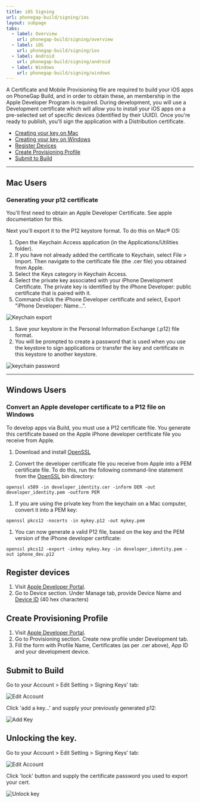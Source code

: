 ```yaml
---
title: iOS Signing
url: phonegap-build/signing/ios
layout: subpage
tabs:
  - label: Overview
    url: phonegap-build/signing/overview 
  - label: iOS
    url: phonegap-build/signing/ios
  - label: Android
    url: phonegap-build/signing/android
  - label: Windows
    url: phonegap-build/signing/windows 
---
```


A Certificate and Mobile Provisioning file are required to build your iOS apps on PhoneGap Build, and in order to obtain these, an membership in the Apple Developer Program is required. During development, you will use a Development certificate which will allow you to install your iOS apps on a pre-selected set of specific devices (identified by their UUID). Once you're ready to publish, you'll sign the application with a Distribution certificate.

- [Creating your key on Mac](#mac-users)
- [Creating your key on Windows](#windows-users)
- [Register Devices](#register-devices)
- [Create Provisioning Profile](#create-provisioning-profile)
- [Submit to Build](#submit-to-build)

***

## Mac Users

### Generating your p12 certificate

You'll first need to obtain an Apple Developer Certificate. See apple documentation for this.

Next you'll export it to the P12 keystore format. To do this on Mac&reg; OS:

1. Open the Keychain Access application (in the Applications/Utilities folder).
1. If you have not already added the certificate to Keychain, select File > Import. Then navigate to the certificate file (the .cer file) you obtained from Apple.
1. Select the Keys category in Keychain Access.
1. Select the private key associated with your iPhone Development Certificate. The private key is identified by the iPhone Developer: <First Name> <Last Name> public certificate that is paired with it.
1. Command-click the iPhone Developer certificate and select, Export "iPhone Developer: Name...".

  ![Keychain export](/images/phonegap-build/keychain-export.png)

1. Save your keystore in the Personal Information Exchange (.p12) file format.
1. You will be prompted to create a password that is used when you use the keystore to sign applications or transfer the key and certificate in this keystore to another keystore.

  ![keychain password](/images/phonegap-build/keychain-password.png)

***

## Windows Users

### Convert an Apple developer certificate to a P12 file on Windows

To develop apps via Build, you must use a P12 certificate file. You generate this certificate based on the Apple iPhone developer certificate file you receive from Apple.

1. Download and install [OpenSSL](http://slproweb.com/products/Win32OpenSSL.html)

1. Convert the developer certificate file you receive from Apple into a PEM certificate file. To do this, run the following command-line statement from the [OpenSSL](http://slproweb.com/products/Win32OpenSSL.html) bin directory:

  `openssl x509 -in developer_identity.cer -inform DER -out developer_identity.pem -outform PEM`

1. If you are using the private key from the keychain on a Mac computer, convert it into a PEM key:

  `openssl pkcs12 -nocerts -in mykey.p12 -out mykey.pem`

1. You can now generate a valid P12 file, based on the key and the PEM version of the iPhone developer certificate:

  `openssl pkcs12 -export -inkey mykey.key -in developer_identity.pem -out iphone_dev.p12`

## Register devices

1. Visit [Apple Developer Portal](https://developer.apple.com/ios/manage/provisioningprofiles/index.action).
1. Go to Device section. Under Manage tab, provide Device Name and [Device ID](https://developer.apple.com/ios/manage/devices/howto.action) (40 hex characters)

## Create Provisioning Profile

1. Visit [Apple Developer Portal](https://developer.apple.com/ios/manage/provisioningprofiles/index.action).
1. Go to Provisioning section. Create new profile under Development tab.
1. Fill the form with Profile Name, Certificates (as per .cer above), App ID and your development device.

## Submit to Build

Go to your Account > Edit Setting > Signing Keys' tab:

![Edit Account](/images/phonegap-build/edit_account_settings.png)

Click 'add a key...' and supply your previously generated p12:

![Add Key](/images/phonegap-build/ios_add_key.png)

<a class="anchor" id="unlock"></a>

## Unlocking the key.

Go to your Account > Edit Setting > Signing Keys' tab:

![Edit Account](/images/phonegap-build/edit_account_settings.png)

Click 'lock' button and supply the certificate password you used to export your cert.

![Unlock key](/images/phonegap-build/ios_unlock.png)
